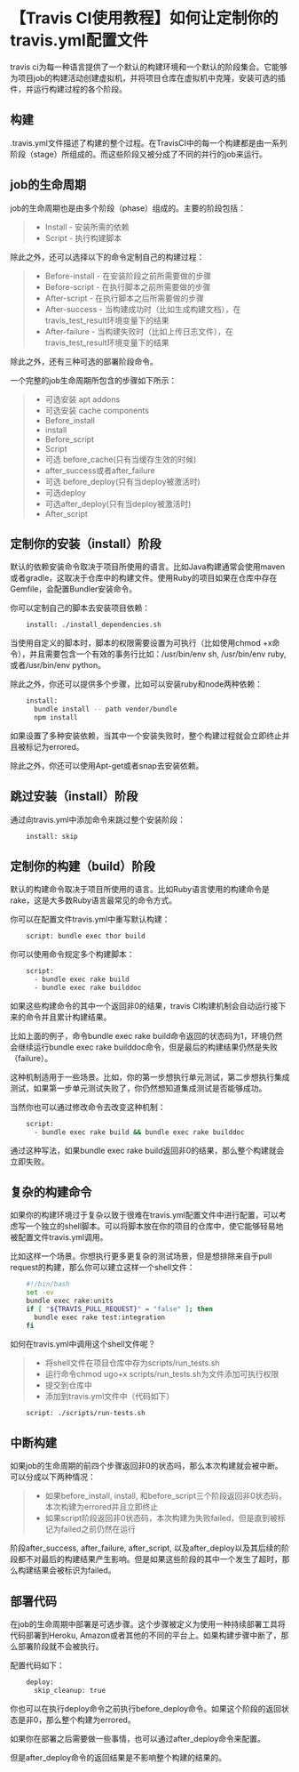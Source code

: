 # 【Travis CI使用教程】如何让定制你的travis.yml配置文件

  travis ci为每一种语言提供了一个默认的构建环境和一个默认的阶段集合。它能够为项目job的构建活动创建虚拟机，并将项目仓库在虚拟机中克隆，安装可选的插件，并运行构建过程的各个阶段。

## 构建
  .travis.yml文件描述了构建的整个过程。在TravisCI中的每一个构建都是由一系列阶段（stage）所组成的。而这些阶段又被分成了不同的并行的job来运行。

## job的生命周期
  job的生命周期也是由多个阶段（phase）组成的。主要的阶段包括：
>+ Install - 安装所需的依赖
>+ Script - 执行构建脚本

   除此之外，还可以选择以下的命令定制自己的构建过程：
>+ Before-install - 在安装阶段之前所需要做的步骤
>+ Before-script - 在执行脚本之前所需要做的步骤
>+ After-script - 在执行脚本之后所需要做的步骤
>+ After-success - 当构建成功时（比如生成构建文档），在travis_test_result环境变量下的结果
>+ After-failure - 当构建失败时（比如上传日志文件），在travis_test_result环境变量下的结果

   除此之外，还有三种可选的部署阶段命令。

   一个完整的job生命周期所包含的步骤如下所示：
>+ 可选安装 apt addons
>+ 可选安装 cache components
>+ Before_install
>+ install
>+ Before_script
>+ Script
>+ 可选 before_cache(只有当缓存生效的时候)
>+ after_success或者after_failure
>+ 可选 before_deploy(只有当deploy被激活时)
>+ 可选deploy
>+ 可选after_deploy(只有当deploy被激活时)
>+ After_script

## 定制你的安装（install）阶段

   默认的依赖安装命令取决于项目所使用的语言。比如Java构建通常会使用maven或者gradle，这取决于仓库中的构建文件。使用Ruby的项目如果在仓库中存在Gemfile，会配置Bundler安装命令。

   你可以定制自己的脚本去安装项目依赖：
```bash
    install: ./install_dependencies.sh
```
   当使用自定义的脚本时，脚本的权限需要设置为可执行（比如使用chmod +x命令），并且需要包含一个有效的事务行比如：/usr/bin/env sh, /usr/bin/env ruby, 或者/usr/bin/env python。

   除此之外，你还可以提供多个步骤，比如可以安装ruby和node两种依赖：
```bash
    install:
      bundle install -- path vendor/bundle
      npm install
```

   如果设置了多种安装依赖，当其中一个安装失败时，整个构建过程就会立即终止并且被标记为errored。

   除此之外，你还可以使用Apt-get或者snap去安装依赖。

## 跳过安装（install）阶段

   通过向travis.yml中添加命令来跳过整个安装阶段：
```bash
    install: skip
```

## 定制你的构建（build）阶段

   默认的构建命令取决于项目所使用的语言。比如Ruby语言使用的构建命令是rake，这是大多数Ruby语言最常见的命令方式。

   你可以在配置文件travis.yml中重写默认构建：
```bash
    script: bundle exec thor build
```

   你可以使用命令规定多个构建脚本：
```bash
    script:
      - bundle exec rake build
      - bundle exec rake builddoc
```

   如果这些构建命令的其中一个返回非0的结果，travis CI构建机制会自动运行接下来的命令并且累计构建结果。

   比如上面的例子，命令bundle exec rake build命令返回的状态码为1，环境仍然会继续运行bundle exec rake builddoc命令，但是最后的构建结果仍然是失败（failure）。

   这种机制适用于一些场景。比如，你的第一步想执行单元测试，第二步想执行集成测试，如果第一步单元测试失败了，你仍然想知道集成测试是否能够成功。

   当然你也可以通过修改命令去改变这种机制：
```bash
    script:
      - bundle exec rake build && bundle exec rake builddoc
```

   通过这种写法，如果bundle exec rake build返回非0的结果，那么整个构建就会立即失败。

## 复杂的构建命令

   如果你的构建环境过于复杂以致于很难在travis.yml配置文件中进行配置，可以考虑写一个独立的shell脚本。可以将脚本放在你的项目的仓库中，使它能够轻易地被配置文件travis.yml调用。

   比如这样一个场景。你想执行更多更复杂的测试场景，但是想排除来自于pull request的构建，那么你可以建立这样一个shell文件：
```bash
    #!/bin/bash
    set -ev
    bundle exec rake:units
    if [ "${TRAVIS_PULL_REQUEST}" = "false" ]; then
      bundle exec rake test:integration
    fi

```

   如何在travis.yml中调用这个shell文件呢？
>+ 将shell文件在项目仓库中存为scripts/run_tests.sh
>+ 运行命令chmod ugo+x scripts/run_tests.sh为文件添加可执行权限
>+ 提交到仓库中
>+ 添加到travis.yml文件中（代码如下）
```bash
    script: ./scripts/run-tests.sh
```

## 中断构建

   如果job的生命周期的前四个步骤返回非0的状态吗，那么本次构建就会被中断。可以分成以下两种情况：
>+ 如果before_install, install, 和before_script三个阶段返回非0状态码，本次构建为errored并且立即终止
>+ 如果script阶段返回非0状态码，本次构建为失败failed，但是直到被标记为failed之前仍然在运行

   阶段after_success, after_failure, after_script, 以及after_deploy以及其后续的阶段都不对最后的构建结果产生影响。但是如果这些阶段的其中一个发生了超时，那么构建结果会被标识为failed。

## 部署代码

   在job的生命周期中部署是可选步骤。这个步骤被定义为使用一种持续部署工具将代码部署到Heroku, Amazon或者其他的不同的平台上。如果构建步骤中断了，那么部署阶段就不会被执行。

   配置代码如下：
```bash
    deploy:
      skip_cleanup: true

```

   你也可以在执行deploy命令之前执行before_deploy命令。如果这个阶段的返回状态是非0，那么整个构建为errored。

   如果你在部署之后需要做一些事情，也可以通过after_deploy命令来配置。

   但是after_deploy命令的返回结果是不影响整个构建的结果的。
